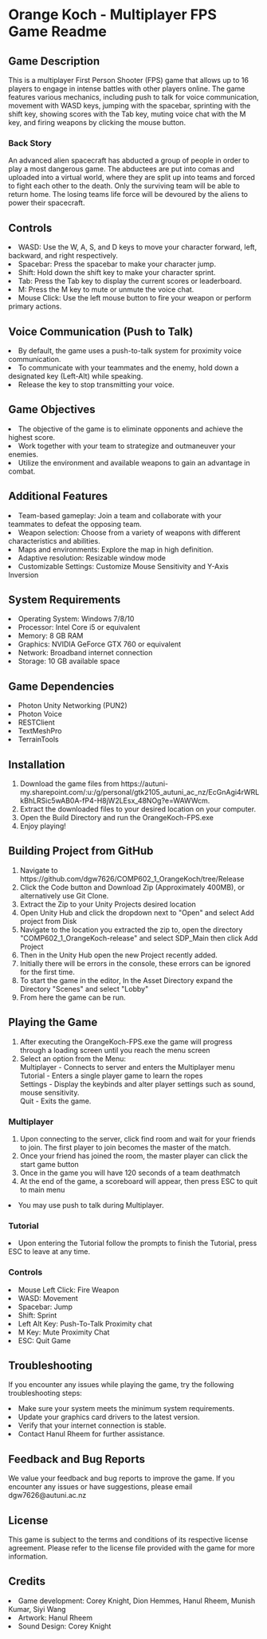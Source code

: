 <h1>Orange Koch - Multiplayer FPS Game Readme</h1>
<h2>Game Description</h2>
<p>This is a multiplayer First Person Shooter (FPS) game that allows up to 16 players to engage in intense battles with other players online. The game features various mechanics, including push to talk for voice communication, movement with WASD keys, jumping with the spacebar, sprinting with the shift key, showing scores with the Tab key, muting voice chat with the M key, and firing weapons by clicking the mouse button.</p>

<h3>Back Story</h3>
<p>An advanced alien spacecraft has abducted a group of people in order to play a most dangerous game. The abductees are put into comas and uploaded into a virtual world, where they are split up into teams and forced to fight each other to the death. Only the surviving team will be able to return home. The losing teams life force will be devoured by the aliens to power their spacecraft.</p>

<h2>Controls</h2>
<li>WASD: Use the W, A, S, and D keys to move your character forward, left, backward, and right respectively.</li>
<li>Spacebar: Press the spacebar to make your character jump.</li>
<li>Shift: Hold down the shift key to make your character sprint.</li>
<li>Tab: Press the Tab key to display the current scores or leaderboard.</li>
<li>M: Press the M key to mute or unmute the voice chat.</li>
<li>Mouse Click: Use the left mouse button to fire your weapon or perform primary actions.</li>

<h2>Voice Communication (Push to Talk)</h2>
<li>By default, the game uses a push-to-talk system for proximity voice communication.</li>
<li>To communicate with your teammates and the enemy, hold down a designated key (Left-Alt) while speaking.</li>
<li>Release the key to stop transmitting your voice.</li>

<h2>Game Objectives</h2>
<li>The objective of the game is to eliminate opponents and achieve the highest score.</li>
<li>Work together with your team to strategize and outmaneuver your enemies.</li>
<li>Utilize the environment and available weapons to gain an advantage in combat.</li>

<h2>Additional Features</h2>
<li>Team-based gameplay: Join a team and collaborate with your teammates to defeat the opposing team.</li>
<li>Weapon selection: Choose from a variety of weapons with different characteristics and abilities.</li>
<li>Maps and environments: Explore the map in high definition.</li>
<li>Adaptive resolution: Resizable window mode</li>
<li>Customizable Settings: Customize Mouse Sensitivity and Y-Axis Inversion</li>

<h2>System Requirements</h2>
<li>Operating System: Windows 7/8/10</li>
<li>Processor: Intel Core i5 or equivalent</li>
<li>Memory: 8 GB RAM</li>
<li>Graphics: NVIDIA GeForce GTX 760 or equivalent</li>
<li>Network: Broadband internet connection</li>
<li>Storage: 10 GB available space</li>

<h2>Game Dependencies</h2>
<li>Photon Unity Networking (PUN2)</li>
<li>Photon Voice</li>
<li>RESTClient</li>
<li>TextMeshPro</li>
<li>TerrainTools</li>

<h2>Installation</h2>
<ol>
<li>Download the game files from https://autuni-my.sharepoint.com/:u:/g/personal/gtk2105_autuni_ac_nz/EcGnAgi4rWRLkBhLRSic5wAB0A-fP4-H8jW2LEsx_48NOg?e=WAWWcm.</ul>
<li>Extract the downloaded files to your desired location on your computer.</ul>
<li>Open the Build Directory and run the OrangeKoch-FPS.exe</ul>
<li>Enjoy playing!</ul>
</ol>

<h2>Building Project from GitHub</h2>
<ol>
<li>Navigate to https://github.com/dgw7626/COMP602_1_OrangeKoch/tree/Release</ul>
<li>Click the Code button and Download Zip (Approximately 400MB), or alternatively use Git Clone.</ul>
<li>Extract the Zip to your Unity Projects desired location</ul>
<li>Open Unity Hub and click the dropdown next to "Open" and select Add project from Disk</ul>
<li>Navigate to the location you extracted the zip to, open the directory "COMP602_1_OrangeKoch-release" and select SDP_Main then click Add Project</ul>
<li>Then in the Unity Hub open the new Project recently added.</ul>
<li>Initially there will be errors in the console, these errors can be ignored for the first time.</ul>
<li>To start the game in the editor, In the Asset Directory expand the Directory "Scenes" and select "Lobby"</ul>
<li>From here the game can be run.</ul>
</ol>

<h2>Playing the Game</h2>
<ol>
<li>After executing the OrangeKoch-FPS.exe the game will progress through a loading screen until you reach the menu screen</ul>
<li>Select an option from the Menu:
</br>Multiplayer - Connects to server and enters the Multiplayer menu
</br>Tutorial - Enters a single player game to learn the ropes    
</br>Settings - Display the keybinds and alter player settings such as sound, mouse sensitivity.
</br>Quit - Exits the game.        
</ul>
</ol>
<h3>Multiplayer</h3>
<ol>
<li>Upon connecting to the server, click find room and wait for your friends to join. The first player to join becomes the master of the match.</ul>
<li>Once your friend has joined the room, the master player can click the start game button</ul>
<li>Once in the game you will have 120 seconds of a team deathmatch</ul>
<li>At the end of the game, a scoreboard will appear, then press ESC to quit to main menu</ul>
</ol>
<li>You may use push to talk during Multiplayer.</li>

<h3>Tutorial</h3>
<li>Upon entering the Tutorial follow the prompts to finish the Tutorial, press ESC to leave at any time.</li>
</ol>

<h3>Controls</h3>
<li>Mouse Left Click: Fire Weapon</li>
<li>WASD: Movement</li>
<li>Spacebar: Jump</li>
<li>Shift: Sprint</li>
<li>Left Alt Key: Push-To-Talk Proximity chat</li>
<li>M Key: Mute Proximity Chat</li>
<li>ESC: Quit Game</li>


<h2>Troubleshooting</h2>
<p>If you encounter any issues while playing the game, try the following troubleshooting steps:</p>

<li>Make sure your system meets the minimum system requirements.</li>
<li>Update your graphics card drivers to the latest version.</li>
<li>Verify that your internet connection is stable.</li>
<li>Contact Hanul Rheem for further assistance.</li>

<h2>Feedback and Bug Reports</h2>
<p>We value your feedback and bug reports to improve the game. If you encounter any issues or have suggestions, please email dgw7626@autuni.ac.nz</p>

<h2>License</h2>
<p>This game is subject to the terms and conditions of its respective license agreement. Please refer to the license file provided with the game for more information.</p>

<h2>Credits</h2>
<li>Game development: Corey Knight, Dion Hemmes, Hanul Rheem, Munish Kumar, Siyi Wang</li>
<li>Artwork: Hanul Rheem</li>
<li>Sound Design: Corey Knight</li>



